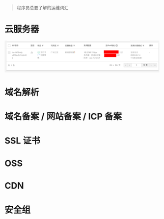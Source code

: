 > 程序员总要了解的运维词汇

# 云服务器
![](https://raw.githubusercontent.com/EasterFan/PicGo/master/blingbling/2020/20200321155406.png)

# 域名解析

# 域名备案 / 网站备案 / ICP 备案

# SSL 证书

# OSS

# CDN

# 安全组
